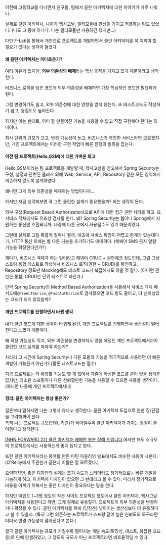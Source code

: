 
이전에 고등학교를 다니면서 친구들, 팀에서 클린 아키텍처에 대한 이야기가 자주 나왔다.

실제로 클린 아키텍처, 나아가 헥사고날, 멀티모듈에 관심을 가지고 적용하는 팀도 있었다. (나도 그 중에 하나다. 나는 멀티모듈만 사용하긴 했지만...)

다만 F-Lab을 통해서 개인으로 프로젝트를 개발하면서 클린 아키텍처를 꼭 지켜야 할 필요가 없다는 생각이 들었다.

#### 왜 클린 아키텍처는 까다로운가?

여러 이유가 있지만, **외부 의존성의 배제**라는 핵심 목적을 가지고 있기 때문이라고 생각한다.

비즈니스 로직을 담은 코드에 외부 의존성을 배제하면 가장 핵심적인 코드만 필요하게 된다.

그럼 변경하기도 쉽고, 외부 의존성에 대한 영향을 받지 않는다. 또 테스트코드도 작성하기 쉽고, 응집도도 높아진다.

하지만 이는 반대로, 이미 잘 만들어진 기능을 사용할 수 없고 직접 구현해야 한다는 의미이다.

회사 단위의 규모가 크고, 변경 가능성이 높고, 비즈니스가 복잡한 서비스라면 모르겠지만, 개인 프로젝트에서는 이러한 구현 작업이 빠른 진행의 발목을 잡는다.

#### 이전 팀 프로젝트(Hello,GSM)에 대한 가벼운 회고

Hello,GSM이라는 팀 프로젝트를 개발할 때, 헥사고날을 참고해서 Spring Security는 구성, 설정과 관련된 클래스 외에 Web, Service, API, Repository 같은 모든 영역에서 의존하지 않도록 설계하였다.

왜나면 그게 외부 의존성을 배제하는 방법이니까... 

하지만 지금 생각해보면 꼭 그런 클린한 설계가 중요했을까? 하는 생각이 든다.

외부 구성(Request Based Authorization)으로 API에 대한 접근 권한 처리를 하고, 
또 서비스 객체에서도 유효성 검사를 한다. 왜? Spring Security는 웹이나 Spring에서 지원하는 통신만 호환되니까.
나중에 다른 곳에서 사용될수도 있기 때문이였다.

그런데 실제로 그럴 확률이 얼마나 될까. 애초에 서비스 확장이 어렵고 한계가 있는데다가, HTTP 통신 외에는 별 다른 기능을 추가하기도 애매하다. (해봐야 SMS 문자 알람 기능을 확장한다던가?)

게다가, 비즈니스 객체가 하는 일이라고 해봐야 CRUD + 권한체크 정도인데, 그럼 그냥 스프링 통합 테스트로 작성해서 비즈니스 로직(권한 + CRUD)를 확인하고, Repository 정도만 Mocking해도 테스트 코드가 복잡해지도 않을 것 같다. (아니면 권한은 통합, CRUD는 단위 테스트로 하던가.)

만약 Spring Security의 Method Based Authorization을 사용해서 서비스 객체 메서드에`@PreAuthorize`, `@PostAuthorize`로 검사했으면 코드 량도 줄이고, 더 신뢰성있는 코드가 되지 않았을까?

#### 개인 프로젝트를 진행하면서 바뀐 생각

내가 클린 코드에 대한 생각이 바뀌게 된건, 개인 프로젝트를 진행하면서 생산성이 떨어진다고 느꼈기 때문이다.

왜 확장 가능성도 적고, 외부 의존성을 변경하지도 않을 예정인 개인 프로젝트에서까지 클린한 코드,설계를 따라야 하는가?

차라리 그 시간에 Spring Security나 다른 모듈의 기능을 적극적으로 사용하면 더 빠른 개발이 가능한거 아닌가? (물론 테스트코드는 필수)

지금 프로젝트는 더 확장할 기능도 몇 개 없어서 기존에 작성한 코드를 굳이 엎을 생각은 없지만, 최소한 스프링이나 다른 신뢰할만한 기능을 사용할 수 있으면 사용할 생각이다. (아니면 나중에 개인 프로젝트에서나)

#### 정리: 클린 아키텍처는 항상 좋은가?

결론부터 말하자면 나는 그렇지 않다고 생각한다. 클린 아키텍처 도입으로 인한 장/단점을 고려해봐야 한다.   
특히 나는 프로젝트 규모(인원, 기간)가 작아질수록 클린 아키텍처가 가지는 장점이 줄어든다고 생각한다.

[[NHN FORWARD 22] 클린 아키텍처 애매한 부분 정해 드립니다.](https://youtu.be/g6Tg6_qpIVc?si=xE2c0P7wxspXdNQm)에서만 해도 소규모의 프로젝트에서는 사용하는게 좋지 않다고 한다.

또한 클린 아키텍처라는 용어를 만든 마틴 파울러의 발표에서도 비슷한 내용이 나온다. (O'Reilly에서 주관한거 같은데 이름은 잘 모르겠다.)

 요약하자면, 좋은 디자인의 설계는 초기 속도가 느리더라도 장기적으로는 빠른 개발을 가능하게 하고, 아키텍처 디자인이 없으면 그 반대라고 볼 수 있다. 따라서 장기적으로 비용을 아끼기 위해서는 좋은 디자인이 중요하다는 말을 한다.

하지만 벡엔드 1~3명 정도의 작은 사이트 프로젝트 정도에서 클린 아키텍처, 헥사고날 아키텍처를 사용한다고 하면, 그게 실제로 유용할까. 프로젝트의 외부 의존성을 변경하거나 확장될 수 있나. 클린 아키텍처를 위해 (당장은) 낮아지는 생산성보다 더 유용하다고 볼 수 있을까. (특히 그런 의존하는 프로젝트가 스프링 같이 높은 신뢰도의 도구라면 더더욱 변경 가능성이 떨어진다고 본다.)

결국 클린 아키텍처는 규모가 커질수록 떨어지는 개발 속도(확장성, 테스트, 복잡한 코드 등)로 인해 탄생하였고, 그 정도의 규모가 아닌 프로젝트라면 비효율적일 수 있다.


